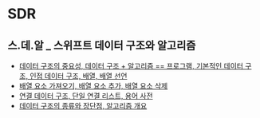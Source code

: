 # SDR
스.데.알 _ 스위프트 데이터 구조와 알고리즘
---
- [데이터 구조의 중요성, 데이터 구조 + 알고리즘 == 프로그램, 기본적인 데이터 구조, 인접 데이터 구조, 배열, 배열 선언](https://github.com/devKobe24/SDR/blob/main/SDR/230621_SDR.md)
- [배열 요소 가져오기, 배열 요소 추가, 배열 요소 삭제](https://github.com/devKobe24/SDR/blob/main/SDR/230621(2)_SDR.md)
- [연결 데이터 구조, 단일 연결 리스트, 용어 사전](https://github.com/devKobe24/SDR/blob/main/230622_SDR.md)
- [데이터 구조의 종류와 장단점, 알고리즘 개요](https://github.com/devKobe24/SDR/blob/main/SDR/230622(2)_SDR.md)
